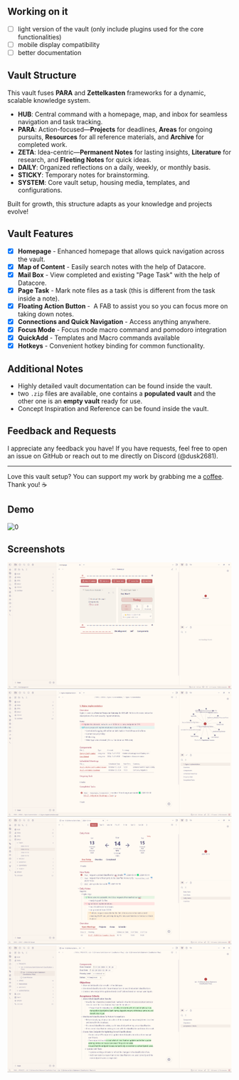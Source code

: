 ## Working on it
- [ ] light version of the vault (only include plugins used for the core functionalities)
- [ ] mobile display compatibility
- [ ] better documentation

## Vault Structure
This vault fuses **PARA** and **Zettelkasten** frameworks for a dynamic, scalable knowledge system.
- **HUB**: Central command with a homepage, map, and inbox for seamless navigation and task tracking.
- **PARA**: Action-focused—**Projects** for deadlines, **Areas** for ongoing pursuits, **Resources** for all reference materials, and **Archive** for completed work.
- **ZETA**: Idea-centric—**Permanent Notes** for lasting insights, **Literature** for research, and **Fleeting Notes** for quick ideas.
- **DAILY**: Organized reflections on a daily, weekly, or monthly basis.
- **STICKY**: Temporary notes for brainstorming.
- **SYSTEM**: Core vault setup, housing media, templates, and configurations.

Built for growth, this structure adapts as your knowledge and projects evolve!
## Vault Features
- [x] **Homepage** - Enhanced homepage that allows quick navigation across the vault.
- [x] **Map of Content** - Easily search notes with the help of Datacore.
- [x] **Mail Box** - View completed and existing "Page Task" with the help of Datacore.
- [x] **Page Task** - Mark note files as a task (this is different from the task inside a note).
- [x] **Floating Action Button** -  A FAB to assist you so you can focus more on taking down notes.
- [x] **Connections and Quick Navigation** - Access anything anywhere.
- [x] **Focus Mode** - Focus mode macro command and pomodoro integration
- [x] **QuickAdd** - Templates and Macro commands available
- [x] **Hotkeys** - Convenient hotkey binding for common functionality.
## Additional Notes
- Highly detailed vault documentation can be found inside the vault.
- two `.zip` files are available, one contains a **populated vault** and the other one is an **empty vault** ready for use.
- Concept Inspiration and Reference can be found inside the vault.
## Feedback and Requests
I appreciate any feedback you have! If you have requests, feel free to open an issue on GitHub or reach out to me directly on Discord (@dusk2681).

---

Love this vault setup? You can support my work by grabbing me a [coffee](https://buymeacoffee.com/dusk_was_here). Thank you! ☕️

## Demo
![0](Media/demo.gif)
## Screenshots
![1](Media/1.png)
![2](Media/2.png)
![3](Media/3.png)
![4](Media/4.png)
